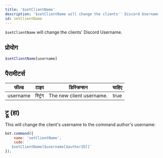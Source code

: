```yaml
---
title: '$setClientName'
description: '$setClientName will change the clients'' Discord Username.'
id: setClientName
---
```


`$setClientName` will change the clients' Discord Username.

## प्रोयोग

```php
$setClientName[username]
```

## पैरामीटर्स

| फील्ड    | टाइप     | डिस्क्रिप्शन             | चाहिए |
| -------- | -------- | ------------------------ |:-----:|
| username | स्ट्रिंग | The new client username. | true  |

## ट्रू (हा)

This will change the client's username to the command author's username:

```javascript
bot.command({
    name: 'setClientName',
    code: `
   $setClientName[$username[$authorID]]`
});
```